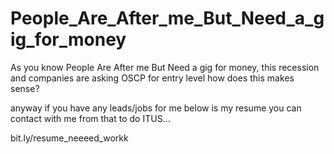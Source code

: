 # People_Are_After_me_But_Need_a_gig_for_money

As you know People Are After me But Need a gig for money,
this recession and companies are asking OSCP for entry level how does this makes sense?

anyway if you have any leads/jobs for me below is my resume you can contact with me from that to do ITUS...

bit.ly/resume_neeeed_workk
